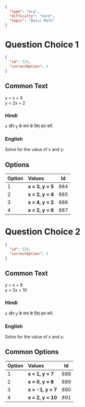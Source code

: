 ```json
{
  "type": "mcq",
  "difficulty": "hard",
  "topic": "Basic Math"
}
```

# Question Choice 1
```json
{
  "id": 525,
  "correctOption": 4
}
```
## Common Text
y = x + 4  
y = 2x + 2

### Hindi
x और y के मान के लिए हल करें:

### English
Solve for the value of x and y:

## Options
| Option | Values                 |Id     |
|:-------|:-----------------------|:-----:|
| 1      | **x = 3, y = 5**       | 884   |
| 2      | **x = 2, y = 4**       | 885   |
| 3      | **x = 4, y = 2**       | 886   |
| 4      | **x = 2, y = 6**       | 887   |




# Question Choice 2
```json
{
  "id": 526,
  "correctOption": 3
}
```

## Common Text
y = x + 8  
y = 3x + 10

### Hindi
x और y के मान के लिए हल करें:

### English
Solve for the value of x and y:

## Common Options
| Option | Values                 |Id     |
|:-------|:-----------------------|:-----:|
| 1      | **x = 1, y = 7**       | 888   |
| 2      | **x = 0, y = 8**       | 889   |
| 3      | **x = -1, y = 7**      | 890   |
| 4      | **x = 2, y = 10**      | 891   |
